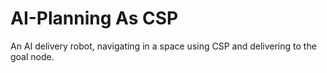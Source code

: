 # AI-Planning As CSP
 An AI delivery robot, navigating in a space using CSP and delivering to the goal node.


